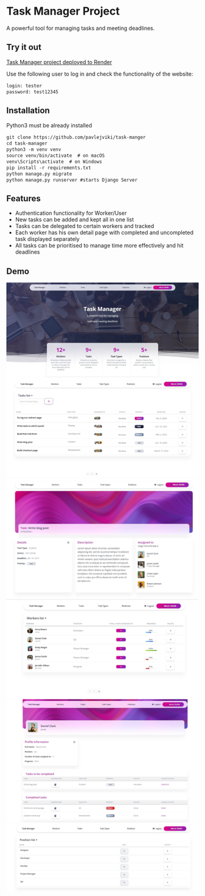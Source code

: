 # Task Manager Project

A powerful tool for managing tasks and meeting deadlines.

## Try it out

[Task Manager project deployed to Render](https://task-manager-1efo.onrender.com/)

Use the following user to log in and check the functionality of the website: 

```shell
login: tester
password: test12345
```

## Installation 

Python3 must be already installed

```shell
git clone https://github.com/pavlejviki/task-manger
cd task-manager
python3 -m venv venv
source venv/bin/activate  # on macOS
venv\Scripts\activate  # on Windows 
pip install -r requirements.txt
python manage.py migrate
python manage.py runserver #starts Django Server
```

## Features

* Authentication functionality for Worker/User
* New tasks can be added and kept all in one list 
* Tasks can be delegated to certain workers and tracked
* Each worker has his own detail page with completed and uncompleted task displayed separately
* All tasks can be prioritised to manage time more effectively and  hit deadlines

## Demo

![Website Interface](home_page.jpg)
![Website Interface](task_list.jpg)
![Website Interface](task_detail.jpg)
![Website Interface](worker_list.jpg)
![Website Interface](user_page.jpg)
![Website Interface](position_list.jpg)